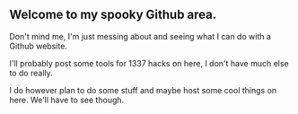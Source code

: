 ## Welcome to my spooky Github area.

Don't mind me, I'm just messing about and seeing what I can do with a Github website.

I'll probably post some tools for 1337 hacks on here, I don't have much else to do really.


I do however plan to do some stuff and maybe host some cool things on here. We'll have to see though.
